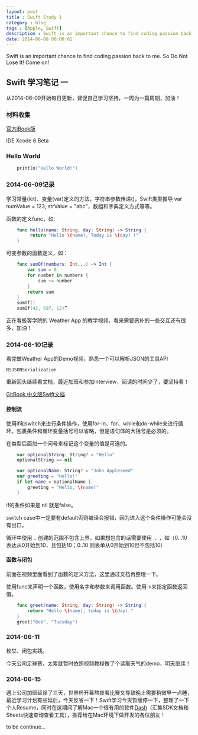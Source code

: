 ```yaml
---
layout: post
title : Swift Study 1
category : blog
tags : [Apple, Swift]
description : Swift is an important chance to find coding passion back to me. So Do Not Lose It! Come on!
date: 2014-06-08 00:00:01
---
```


Swift is an important chance to find coding passion back to me. So Do Not Lose It! Come on!
<!--more-->

## Swift 学习笔记 一
从2014-06-09开始每日更新，督促自己学习坚持，一周为一篇周期，加油！

### 材料收集
[官方iBook版](https://itunes.apple.com/us/book/the-swift-programming-language/id881256329?mt=11)

IDE Xcode 6 Beta

### Hello World
```swift
    println("Hello World!")
```
### 2014-06-09记录
学习常量(let)、变量(var)定义的方法，字符串参数传递\()，Swift类型推导 var numValue = 123, strValue = "abc"，数组和字典定义方式等等。

函数的定义func，如:
```swift
    func hello(name: String, day: String) -> String {
         return "Hello \(name), Today is \(day) !"
    }
```
可变参数的函数定义，如：
```swift
    func sumOf(numbers: Int...) -> Int {
        var sum = 0
        for number in numbers {
            sum += number
        }
        return sum
    }
    sumOf()
    sumOf(42, 597, 12)”
```
正在看极客学院的 Weather App 的教学视频，看来需要恶补的一些交互还有很多，加油！

### 2014-06-10记录
看完做Weather App的Demo视频，熟悉一个可以解析JSON的工具API

    NSJSONSerialization

重新回头继续看文档，最近加班和参加Interview，阅读的时间少了，要坚持看！

[GitBook 中文版Swift文档](http://numbbbbb.github.io/the-swift-programming-language-in-chinese/)

#### 控制流

使用if和switch来进行条件操作，使用for-in、for、while和do-while来进行循环。包裹条件和循环变量括号可以省略，但是语句体的大括号是必须的。

在类型后面加一个问号来标记这个变量的值是可选的。
```swift
    var optionalString: String? = "Hello"
    optionalString == nil

    var optionalName: String? = "John Appleseed"
    var greeting = "Hello!"
    if let name = optionalName {
        greeting = "Hello, \(name)"
    }
```
if的条件如果是 nil 就是false。

switch case中一定要有default否则编译会报错，因为进入这个条件操作可能会没有出口。

循环中使用 .. 创建的范围不包含上界，如果想包含的话需要使用 ... ，如（0...10 表达从0开始到10，且包括10；0..10 则表单从0开始到10但不包括10）

#### 函数与闭包

前面在视频里面看到了函数的定义方法，这里通过文档再整理一下。

使用func来声明一个函数，使用名字和参数来调用函数。使用->来指定函数返回值。
```swift
    func greet(name: String, day: String) -> String {
        return "Hello \(name), today is \(day)."
    }
    greet("Bob", "Tuesday")
```
### 2014-06-11
枚举、闭包实践。

今天公司足球赛，太累就暂时依照视频教程做了个读取天气的demo，明天继续！

### 2014-06-15
遇上公司加班延误了三天，世界杯开幕熬夜看比赛又导致晚上需要稍微早一点睡，最近学习计划有些延后，今天反省一下！Swift学习今天暂缓停一下，整理了一下个人Resume，同时在这期间了解Mac一个很有用的软件[Dash](https://itunes.apple.com/us/app/dash-docs-snippets/id458034879?mt=12)（汇集SDK文档和Sheets快速查询查看工具），推荐给在Mac环境下做开发的各位朋友！

to be continue...



